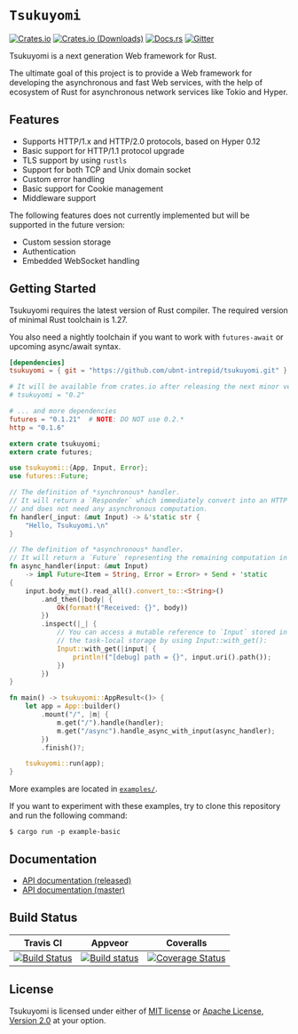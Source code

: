 # `Tsukuyomi`

[![Crates.io](https://img.shields.io/crates/v/tsukuyomi.svg)](https://crates.io/crates/tsukuyomi)
[![Crates.io (Downloads)](https://img.shields.io/crates/d/tsukuyomi.svg)](https://crates.io/crates/tsukuyomi)
[![Docs.rs](https://docs.rs/tsukuyomi/badge.svg)](https://docs.rs/tsukuyomi)
[![Gitter](https://badges.gitter.im/ubnt-intrepid/tsukuyomi.svg)](https://gitter.im/ubnt-intrepid/tsukuyomi?utm_source=badge&utm_medium=badge&utm_campaign=pr-badge)

Tsukuyomi is a next generation Web framework for Rust.

The ultimate goal of this project is to provide a Web framework for developing the asynchronous
and fast Web services, with the help of ecosystem of Rust for asynchronous network services like Tokio and Hyper.

## Features

* Supports HTTP/1.x and HTTP/2.0 protocols, based on Hyper 0.12
* Basic support for HTTP/1.1 protocol upgrade
* TLS support by using `rustls`
* Support for both TCP and Unix domain socket
* Custom error handling
* Basic support for Cookie management
* Middleware support

The following features does not currently implemented but will be supported in the future version:

* Custom session storage
* Authentication
* Embedded WebSocket handling

## Getting Started

Tsukuyomi requires the latest version of Rust compiler.
The required version of minimal Rust toolchain is 1.27.

You also need a nightly toolchain if you want to work with `futures-await` or upcoming async/await syntax.

```toml
[dependencies]
tsukuyomi = { git = "https://github.com/ubnt-intrepid/tsukuyomi.git" }

# It will be available from crates.io after releasing the next minor version.
# tsukuyomi = "0.2"

# ... and more dependencies
futures = "0.1.21"  # NOTE: DO NOT use 0.2.*
http = "0.1.6"
```

```rust
extern crate tsukuyomi;
extern crate futures;

use tsukuyomi::{App, Input, Error};
use futures::Future;

// The definition of *synchronous* handler.
// It will return a `Responder` which immediately convert into an HTTP response,
// and does not need any asynchronous computation.
fn handler(_input: &mut Input) -> &'static str {
    "Hello, Tsukuyomi.\n"
}

// The definition of *asynchronous* handler.
// It will return a `Future` representing the remaining computation in the handler.
fn async_handler(input: &mut Input)
    -> impl Future<Item = String, Error = Error> + Send + 'static
{
    input.body_mut().read_all().convert_to::<String>()
        .and_then(|body| {
            Ok(format!("Received: {}", body))
        })
        .inspect(|_| {
            // You can access a mutable reference to `Input` stored in
            // the task-local storage by using Input::with_get():
            Input::with_get(|input| {
                println!("[debug] path = {}", input.uri().path());
            })
        })
}

fn main() -> tsukuyomi::AppResult<()> {
    let app = App::builder()
        .mount("/", |m| {
            m.get("/").handle(handler);
            m.get("/async").handle_async_with_input(async_handler);
        })
        .finish()?;

    tsukuyomi::run(app);
}
```

More examples are located in [`examples/`](examples/).

If you want to experiment with these examples, try to clone this repository and run the following command:

```shell-session
$ cargo run -p example-basic
```

## Documentation

* [API documentation (released)](https://docs.rs/tsukuyomi/*/tsukuyomi)
* [API documentation (master)](https://ubnt-intrepid.github.io/tsukuyomi/tsukuyomi/index.html)

## Build Status

| Travis CI | Appveor | Coveralls |
|:---------:|:-------:|:---------:|
| [![Build Status][travis-badge]][travis] | [![Build status][appveyor-badge]][appveyor] | [![Coverage Status][coveralls-badge]][coveralls] |

[travis]: https://travis-ci.org/ubnt-intrepid/tsukuyomi
[travis-badge]: https://travis-ci.org/ubnt-intrepid/tsukuyomi.svg?branch=master
[appveyor]: https://ci.appveyor.com/project/ubnt-intrepid/tsukuyomi/branch/master
[appveyor-badge]: https://ci.appveyor.com/api/projects/status/kf8mx9k8iqfa08oj/branch/master?svg=true
[coveralls]: https://coveralls.io/github/ubnt-intrepid/tsukuyomi?branch=master
[coveralls-badge]: https://coveralls.io/repos/github/ubnt-intrepid/tsukuyomi/badge.svg?branch=master

## License
Tsukuyomi is licensed under either of [MIT license](LICENSE-MIT) or [Apache License, Version 2.0](LICENSE-APACHE) at your option.

